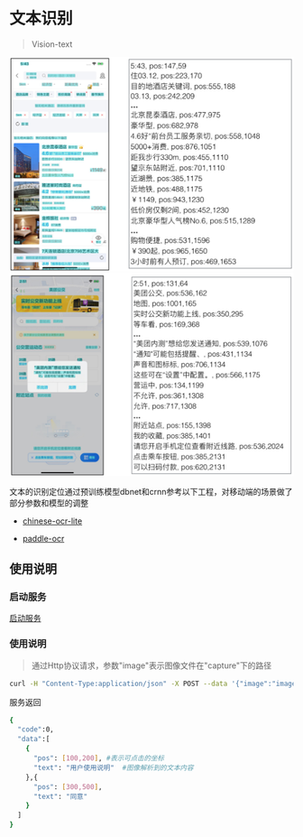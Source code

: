 # 文本识别

> Vision-text


<img width="600" src="../image/vision_text_1.png"/>

<img width="600" src="../image/vision_text_2.png"/>

文本的识别定位通过预训练模型dbnet和crnn参考以下工程，对移动端的场景做了部分参数和模型的调整

- [chinese-ocr-lite](https://github.com/ouyanghuiyu/chineseocr_lite)

- [paddle-ocr](https://github.com/PaddlePaddle/PaddleOCR)


## 使用说明

### 启动服务

 [启动服务](launch_service.md)

### 使用说明

> 通过Http协议请求，参数"image"表示图像文件在"capture"下的路径
```bash
curl -H "Content-Type:application/json" -X POST --data '{"image":"image_1.png"}' http://localhost:9092/vision/text
```
服务返回
```bash
{
  "code":0, 
  "data":[
    {
      "pos": [100,200], #表示可点击的坐标
      "text": "用户使用说明"  #图像解析到的文本内容
    },{
      "pos": [300,500],
      "text": "同意"
    }
  ]
}
```
